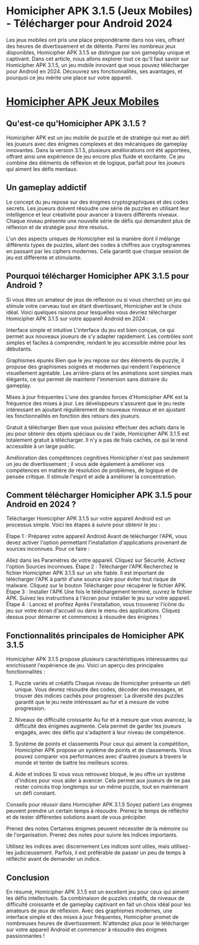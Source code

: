 # Homicipher APK 3.1.5 (Jeux Mobiles) - Télécharger pour Android 2024

Les jeux mobiles ont pris une place prépondérante dans nos vies, offrant des heures de divertissement et de détente. Parmi les nombreux jeux disponibles, Homicipher APK 3.1.5 se distingue par son gameplay unique et captivant. Dans cet article, nous allons explorer tout ce qu'il faut savoir sur Homicipher APK 3.1.5, un jeu mobile innovant que vous pouvez télécharger pour Android en 2024. Découvrez ses fonctionnalités, ses avantages, et pourquoi ce jeu mérite une place sur votre appareil.

# [Homicipher APK Jeux Mobiles](https://t.ly/vLiXs)

## Qu'est-ce qu'Homicipher APK 3.1.5 ?

Homicipher APK est un jeu mobile de puzzle et de stratégie qui met au défi les joueurs avec des énigmes complexes et des mécaniques de gameplay innovantes. Dans la version 3.1.5, plusieurs améliorations ont été apportées, offrant ainsi une expérience de jeu encore plus fluide et excitante. Ce jeu combine des éléments de réflexion et de logique, parfait pour les joueurs qui aiment les défis mentaux.

## Un gameplay addictif
Le concept du jeu repose sur des énigmes cryptographiques et des codes secrets. Les joueurs doivent résoudre une série de puzzles en utilisant leur intelligence et leur créativité pour avancer à travers différents niveaux. Chaque niveau présente une nouvelle série de défis qui demandent plus de réflexion et de stratégie pour être résolus.

L'un des aspects uniques de Homicipher est la manière dont il mélange différents types de puzzles, allant des codes à chiffres aux cryptogrammes en passant par les ciphers modernes. Cela garantit que chaque session de jeu est différente et stimulante.

## Pourquoi télécharger Homicipher APK 3.1.5 pour Android ?

Si vous êtes un amateur de jeux de réflexion ou si vous cherchez un jeu qui stimule votre cerveau tout en étant divertissant, Homicipher est le choix idéal. Voici quelques raisons pour lesquelles vous devriez télécharger Homicipher APK 3.1.5 sur votre appareil Android en 2024 :

Interface simple et intuitive
L'interface du jeu est bien conçue, ce qui permet aux nouveaux joueurs de s'y adapter rapidement. Les contrôles sont simples et faciles à comprendre, rendant le jeu accessible même pour les débutants.

Graphismes épurés
Bien que le jeu repose sur des éléments de puzzle, il propose des graphismes soignés et modernes qui rendent l'expérience visuellement agréable. Les arrière-plans et les animations sont simples mais élégants, ce qui permet de maintenir l'immersion sans distraire du gameplay.

Mises à jour fréquentes
L'une des grandes forces d'Homicipher APK est la fréquence des mises à jour. Les développeurs s'assurent que le jeu reste intéressant en ajoutant régulièrement de nouveaux niveaux et en ajustant les fonctionnalités en fonction des retours des joueurs.

Gratuit à télécharger
Bien que vous puissiez effectuer des achats dans le jeu pour obtenir des objets spéciaux ou de l'aide, Homicipher APK 3.1.5 est totalement gratuit à télécharger. Il n'y a pas de frais cachés, ce qui le rend accessible à un large public.

Amélioration des compétences cognitives
Homicipher n'est pas seulement un jeu de divertissement ; il vous aide également à améliorer vos compétences en matière de résolution de problèmes, de logique et de pensée critique. Il stimule l'esprit et aide à améliorer la concentration.

## Comment télécharger Homicipher APK 3.1.5 pour Android en 2024 ?

Télécharger Homicipher APK 3.1.5 sur votre appareil Android est un processus simple. Voici les étapes à suivre pour obtenir le jeu :

Étape 1 : Préparez votre appareil Android
Avant de télécharger l'APK, vous devez activer l'option permettant l'installation d'applications provenant de sources inconnues. Pour ce faire :

Allez dans les Paramètres de votre appareil.
Cliquez sur Sécurité.
Activez l'option Sources inconnues.
Étape 2 : Télécharger l'APK
Recherchez le fichier Homicipher APK 3.1.5 sur un site fiable. Il est important de télécharger l'APK à partir d'une source sûre pour éviter tout risque de malware.
Cliquez sur le bouton Télécharger pour récupérer le fichier APK.
Étape 3 : Installer l'APK
Une fois le téléchargement terminé, ouvrez le fichier APK.
Suivez les instructions à l'écran pour installer le jeu sur votre appareil.
Étape 4 : Lancez et profitez
Après l'installation, vous trouverez l'icône du jeu sur votre écran d'accueil ou dans le menu des applications. Cliquez dessus pour démarrer et commencez à résoudre des énigmes !

## Fonctionnalités principales de Homicipher APK 3.1.5

Homicipher APK 3.1.5 propose plusieurs caractéristiques intéressantes qui enrichissent l'expérience de jeu. Voici un aperçu des principales fonctionnalités :

1. Puzzle variés et créatifs
Chaque niveau de Homicipher présente un défi unique. Vous devrez résoudre des codes, décoder des messages, et trouver des indices cachés pour progresser. La diversité des puzzles garantit que le jeu reste intéressant au fur et à mesure de votre progression.

2. Niveaux de difficulté croissante
Au fur et à mesure que vous avancez, la difficulté des énigmes augmente. Cela permet de garder les joueurs engagés, avec des défis qui s'adaptent à leur niveau de compétence.

3. Système de points et classements
Pour ceux qui aiment la compétition, Homicipher APK propose un système de points et de classements. Vous pouvez comparer vos performances avec d'autres joueurs à travers le monde et tenter de battre les meilleurs scores.

4. Aide et indices
Si vous vous retrouvez bloqué, le jeu offre un système d'indices pour vous aider à avancer. Cela permet aux joueurs de ne pas rester coincés trop longtemps sur un même puzzle, tout en maintenant un défi constant.

Conseils pour réussir dans Homicipher APK 3.1.5
Soyez patient
Les énigmes peuvent prendre un certain temps à résoudre. Prenez le temps de réfléchir et de tester différentes solutions avant de vous précipiter.

Prenez des notes
Certaines énigmes peuvent nécessiter de la mémoire ou de l'organisation. Prenez des notes pour suivre les indices importants.

Utilisez les indices avec discernement
Les indices sont utiles, mais utilisez-les judicieusement. Parfois, il est préférable de passer un peu de temps à réfléchir avant de demander un indice.

## Conclusion

En résumé, Homicipher APK 3.1.5 est un excellent jeu pour ceux qui aiment les défis intellectuels. Sa combinaison de puzzles créatifs, de niveaux de difficulté croissante et de gameplay captivant en fait un choix idéal pour les amateurs de jeux de réflexion. Avec des graphismes modernes, une interface simple et des mises à jour fréquentes, Homicipher promet de nombreuses heures de divertissement. N'attendez plus pour le télécharger sur votre appareil Android et commencer à résoudre des énigmes passionnantes !
